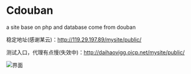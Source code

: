# Cdouban
a site base on php and database come from douban 

稳定地址(感谢某云)：http://119.29.197.89/mysite/public/

测试入口，代理有点慢(失效中)：http://daihaovigg.oicp.net/mysite/public/

![界面](http://i4.tietuku.cn/9961df780aa8b200.png)
